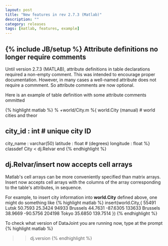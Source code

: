 ```yaml
---
layout: post
title: "New features in rev 2.7.3 (Matlab)"
description: ""
category: releases
tags: [matlab, features, example]
---
```

{% include JB/setup %}
Attribute definitions no longer require comments
---
Until version 2.7.3 (MATLAB), attribute definitions in table declarations required a non-empty comment.  This was intended to encourage proper documentation.  However, in many cases a well-named attribute does not require a commment.  So attribute comments are now optional.

Here is an example of table definition with some attribute comments ommitted

{% highlight matlab %}
% +world/City.m
%{ 
world.City  (manual)  #  world cities and theor

city_id  :  int   # unique city ID  
----
city_name : varchar(50)
latitude  : float       # (degrees)
longitude : float
%}
classdef City < dj.Relvar
end
{% endhighlight %}

dj.Relvar/insert now accepts cell arrays
---
Matlab's cell arrays can be more conveniently specified than matrix arrays. Insert now accepts cell arrays with the columns of the array corresponding to the table's attributes, in sequence.

For example, to insert city information into **world.City** defined above, one might do something like
{% highlight matlab %}
insert(world.City,{
   55491  Lutsk     50.7593   25.3424
   94933  Brussels  44.7631  -87.6305
  133633  Brussels  38.9669  -90.5756
  204198  Tokyo     35.6850  139.7514
})
{% endhighlight %}

To check what version of DataJoint you are running now, type at the prompt
{% highlight matlab %}
>> dj.version
{% endhighlight %}
